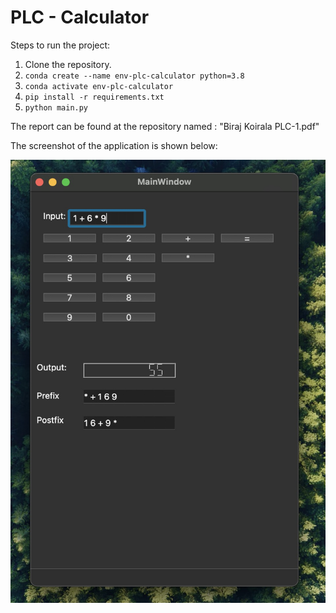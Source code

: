 # PLC - Calculator

Steps to run the project:

1. Clone the repository.
2. <code>conda create --name env-plc-calculator python=3.8</code>
3. <code>conda activate env-plc-calculator</code>
4. <code>pip install -r requirements.txt</code>
5. <code>python main.py</code>




The report can be found at the repository named : "Biraj Koirala PLC-1.pdf"

The screenshot of the application is shown below:

![Screenshot of the application](./calc.jpg)


